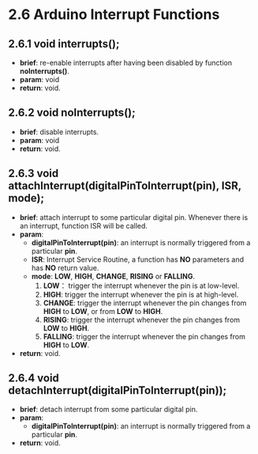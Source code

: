 # 2.6 Arduino Interrupt Functions

## 2.6.1 void interrupts();
* **brief**: re-enable interrupts after having been disabled by function **noInterrupts()**.
* **param**: void
* **return**: void.

## 2.6.2 void noInterrupts();
* **brief**: disable interrupts.
* **param**: void
* **return**: void.

## 2.6.3 void attachInterrupt(digitalPinToInterrupt(pin), ISR, mode);
* **brief**: attach interrupt to some particular digital pin. Whenever there is an interrupt, function ISR will be called.
* **param**:
    - **digitalPinToInterrupt(pin)**: an interrupt is normally triggered from a particular **pin**.
    - **ISR**: Interrupt Service Routine, a function has **NO** parameters and has **NO** return value.
    - **mode**: **LOW**, **HIGH**, **CHANGE**, **RISING** or **FALLING**.
        1. **LOW**： trigger the interrupt whenever the pin is at low-level.
        2. **HIGH**: trigger the interrupt whenever the pin is at high-level.
        3. **CHANGE**: trigger the interrupt whenever the pin changes from **HIGH** to **LOW**, or from **LOW** to **HIGH**.
        4. **RISING**: trigger the interrupt whenever the pin changes from **LOW** to **HIGH**.
        5. **FALLING**: trigger the interrupt whenever the pin changes from **HIGH** to **LOW**.
* **return**: void.

## 2.6.4 void detachInterrupt(digitalPinToInterrupt(pin));
* **brief**: detach interrupt from some particular digital pin.
* **param**:
    - **digitalPinToInterrupt(pin)**: an interrupt is normally triggered from a particular **pin**.
* **return**: void.